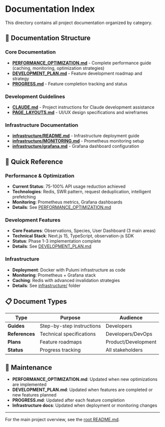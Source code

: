 # Documentation Index

This directory contains all project documentation organized by category.

## 📁 Documentation Structure

### Core Documentation

- **[PERFORMANCE_OPTIMIZATION.md](./PERFORMANCE_OPTIMIZATION.md)** - Complete performance guide (caching, monitoring, optimization strategies)
- **[DEVELOPMENT_PLAN.md](./DEVELOPMENT_PLAN.md)** - Feature development roadmap and strategy
- **[PROGRESS.md](./PROGRESS.md)** - Feature completion tracking and status

### Development Guidelines

- **[CLAUDE.md](./CLAUDE.md)** - Project instructions for Claude development assistance
- **[PAGE_LAYOUTS.md](./PAGE_LAYOUTS.md)** - UI/UX design specifications and wireframes

### Infrastructure Documentation

- **[infrastructure/README.md](./infrastructure/README.md)** - Infrastructure deployment guide
- **[infrastructure/MONITORING.md](./infrastructure/MONITORING.md)** - Prometheus monitoring setup
- **[infrastructure/grafana.md](./infrastructure/grafana.md)** - Grafana dashboard configuration

## 🎯 Quick Reference

### Performance & Optimization

- **Current Status**: 75-100% API usage reduction achieved
- **Technologies**: Redis, SWR pattern, request deduplication, intelligent prefetching
- **Monitoring**: Prometheus metrics, Grafana dashboards
- **Details**: See [PERFORMANCE_OPTIMIZATION.md](./PERFORMANCE_OPTIMIZATION.md)

### Development Features

- **Core Features**: Observations, Species, User Dashboard (3 main areas)
- **Technical Stack**: Next.js 15, TypeScript, observation-js SDK
- **Status**: Phase 1-3 implementation complete
- **Details**: See [DEVELOPMENT_PLAN.md](./DEVELOPMENT_PLAN.md)

### Infrastructure

- **Deployment**: Docker with Pulumi infrastructure as code
- **Monitoring**: Prometheus + Grafana stack
- **Caching**: Redis with advanced invalidation strategies
- **Details**: See [infrastructure/](./infrastructure/) folder

## 📋 Document Types

| Type           | Purpose                   | Audience            |
| -------------- | ------------------------- | ------------------- |
| **Guides**     | Step-by-step instructions | Developers          |
| **References** | Technical specifications  | Developers/DevOps   |
| **Plans**      | Feature roadmaps          | Product/Development |
| **Status**     | Progress tracking         | All stakeholders    |

## 🔄 Maintenance

- **PERFORMANCE_OPTIMIZATION.md**: Updated when new optimizations are implemented
- **DEVELOPMENT_PLAN.md**: Updated when features are completed or new features planned
- **PROGRESS.md**: Updated after each feature completion
- **Infrastructure docs**: Updated when deployment or monitoring changes

---

For the main project overview, see the [root README.md](../README.md).
